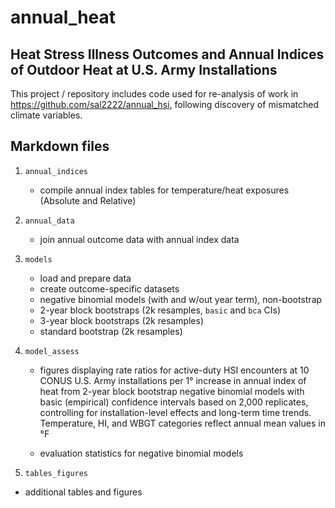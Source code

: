 # annual_heat

## Heat Stress Illness Outcomes and Annual Indices of Outdoor Heat at U.S. Army Installations

This project / repository includes code used for re-analysis of work in https://github.com/sal2222/annual_hsi, following discovery of mismatched climate variables.


## Markdown files

1. `annual_indices`

    - compile annual index tables for temperature/heat exposures (Absolute and Relative)


2. `annual_data`

    - join annual outcome data with annual index data


3. `models` 

    - load and prepare data
    - create outcome-specific datasets
    - negative binomial models (with and w/out year term), non-bootstrap
    - 2-year block bootstraps (2k resamples, `basic` and `bca` CIs)
    - 3-year block bootstraps (2k resamples)
    - standard bootstrap (2k resamples)

4. `model_assess`

    - figures displaying rate ratios for active-duty HSI encounters at 10 CONUS U.S. Army installations per 1° increase in annual index of heat from 2-year block bootstrap negative binomial models with basic (empirical) confidence intervals based on 2,000 replicates, controlling for installation-level effects and long-term time trends. Temperature, HI, and WBGT categories reflect annual mean values in °F
    
    - evaluation statistics for negative binomial models


5. `tables_figures`

  - additional tables and figures



